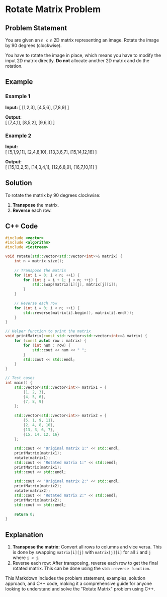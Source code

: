 # Rotate Matrix Problem

## Problem Statement
You are given an `n x n` 2D matrix representing an image. Rotate the image by 90 degrees (clockwise).

You have to rotate the image in place, which means you have to modify the input 2D matrix directly. **Do not** allocate another 2D matrix and do the rotation.

## Example

### Example 1
**Input:**  [
[1,2,3],
[4,5,6],
[7,8,9]
]

**Output:**  
[
[7,4,1],
[8,5,2],
[9,6,3]
]


### Example 2
**Input:**  
[
[5,1,9,11],
[2,4,8,10],
[13,3,6,7],
[15,14,12,16]
]

**Output:**  
[
[15,13,2,5],
[14,3,4,1],
[12,6,8,9],
[16,7,10,11]
]


## Solution
To rotate the matrix by 90 degrees clockwise:
1. **Transpose** the matrix.
2. **Reverse** each row.

## C++ Code

```cpp
#include <vector>
#include <algorithm>
#include <iostream>

void rotate(std::vector<std::vector<int>>& matrix) {
    int n = matrix.size();
    
    // Transpose the matrix
    for (int i = 0; i < n; ++i) {
        for (int j = i + 1; j < n; ++j) {
            std::swap(matrix[i][j], matrix[j][i]);
        }
    }
    
    // Reverse each row
    for (int i = 0; i < n; ++i) {
        std::reverse(matrix[i].begin(), matrix[i].end());
    }
}

// Helper function to print the matrix
void printMatrix(const std::vector<std::vector<int>>& matrix) {
    for (const auto& row : matrix) {
        for (int num : row) {
            std::cout << num << " ";
        }
        std::cout << std::endl;
    }
}

// Test cases
int main() {
    std::vector<std::vector<int>> matrix1 = {
        {1, 2, 3},
        {4, 5, 6},
        {7, 8, 9}
    };
    
    std::vector<std::vector<int>> matrix2 = {
        {5, 1, 9, 11},
        {2, 4, 8, 10},
        {13, 3, 6, 7},
        {15, 14, 12, 16}
    };
    
    std::cout << "Original matrix 1:" << std::endl;
    printMatrix(matrix1);
    rotate(matrix1);
    std::cout << "Rotated matrix 1:" << std::endl;
    printMatrix(matrix1);
    std::cout << std::endl;
    
    std::cout << "Original matrix 2:" << std::endl;
    printMatrix(matrix2);
    rotate(matrix2);
    std::cout << "Rotated matrix 2:" << std::endl;
    printMatrix(matrix2);
    std::cout << std::endl;
    
    return 0;
}
```

## Explanation
1. **Transpose the matrix:** Convert all rows to columns and vice versa. This is done by swapping `matrix[i][j]` with `matrix[j][i]` for all `i` and `j` where `i < j`.
2. Reverse each row: After transposing, reverse each row to get the final rotated matrix. This can be done using the `std::reverse function`.


This Markdown includes the problem statement, examples, solution approach, and C++ code, making it a comprehensive guide for anyone looking to understand and solve the "Rotate Matrix" problem using C++.